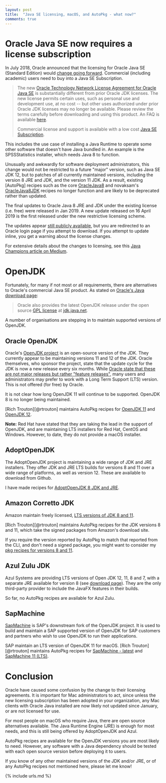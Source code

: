 ```yaml
---
layout: post
title:  "Java SE licensing, macOS, and AutoPkg - what now?"
comments: true
---
```


# Oracle Java SE now requires a license subscription

In July 2018, Oracle announced that the licensing for Oracle Java SE (Standard Edition) would [change going forward](https://www.oracle.com/technetwork/java/javase/terms/license/javase-license.html). Commercial (including academic) users need to buy into a Java SE Subscription.

>The new [Oracle Technology Network License Agreement for Oracle Java SE](https://www.oracle.com/technetwork/java/javase/terms/license/javase-license.html) is substantially different from prior Oracle JDK licenses. The new license permits certain uses, such as personal use and development use, at no cost -- but other uses authorized under prior Oracle JDK licenses may no longer be available. Please review the terms carefully before downloading and using this product. An FAQ is available [here](https://www.oracle.com/technetwork/java/javase/overview/oracle-jdk-faqs.html).
>
>Commercial license and support is available with a low cost [Java SE Subscription](https://www.oracle.com/java/java-se-subscription.html).

This includes the use case of installing a Java Runtime to operate some other software that doesn't have Java bundled in. An example is the SPSSStatistics installer, which needs Java 8 to function.

Unusually and awkwardly for software deployment administrators, this change would not be restricted to a future "major" version, such as Java SE JDK 12, but to patches of all currently maintained versions, including the version 8 JRE and JDK, and the version 11 JDK. As a result, existing [AutoPkg] recipes such as the core [OracleJava8](https://github.com/autopkg/recipes/tree/master/OracleJava) and novaksam's [OracleJava8JDK](https://github.com/autopkg/novaksam-recipes/blob/master/Recipes%20-%20pkg/OracleJava8JDK.pkg.recipe) recipes no longer function and are likely to be deprecated rather than updated.

The final updates to Oracle Java 8 JRE and JDK under the existing license (i.e. free) were released in Jan 2019. A new update released on 16 April 2019 is the first released under the new restrictive licensing scheme.

The updates appear [still publicly available](https://www.oracle.com/technetwork/java/javase/downloads/jre8-downloads-2133155.html), but you are redirected to an Oracle login page if you attempt to download. If you attempt to update inline, you get a warning about the license changes.

For extensive details about the changes to licensing, see this [Java Champions article on Medium](https://medium.com/@javachampions/java-is-still-free-2-0-0-6b9aa8d6d244).


# OpenJDK

Fortunately, for many if not most or all requirements, there are alternatives to Oracle's commercial Java SE product. As stated on [Oracle's Java download page](https://www.oracle.com/technetwork/java/javase/downloads/jre8-downloads-2133155.html):

>Oracle also provides the latest OpenJDK release under the open source [GPL license](https://openjdk.java.net/legal/gplv2+ce.html) at [jdk.java.net](https://jdk.java.net).

A number of organisations are stepping in to maintain supported versions of OpenJDK.

## Oracle OpenJDK

Oracle's [OpenJDK project](https://jdk.java.net) is an open-source version of the JDK. They currently appear to be maintaining versions 11 and 12 of the JDK. Oracle themselves, who sponsor the project, state that the update cycle for the JDK is now a new release every six months. While [Oracle state that these are not major releases but rather "feature releases"](https://blogs.oracle.com/java-platform-group/update-and-faq-on-the-java-se-release-cadence), many users and administrators may prefer to work with a Long Term Support (LTS) version. This is not offered (for free) by Oracle.

It is not clear how long OpenJDK 11 will continue to be supported. OpenJDK 8 is no longer being maintained.

[Rich Trouton][@rtrouton] maintains AutoPkg recipes for [OpenJDK 11](https://github.com/autopkg/rtrouton-recipes/tree/master/OpenJDK11) and [OpenJDK 12](https://github.com/autopkg/rtrouton-recipes/tree/master/OpenJDK12).

**Note:** Red Hat have stated that they are taking the lead in the support of OpenJDK, and are maintaining LTS installers for Red Hat, CentOS and Windows. However, to date, they do not provide a macOS installer.


## AdoptOpenJDK

The AdoptOpenJDK project is maintaining a wide range of JDK and JRE installers. They offer JDK and JRE LTS builds for versions 8 and 11 over a wide range of platforms, as well as version 12. These are available to download from Github.

I have made recipes for [AdoptOpenJDK 8 JDK and JRE](https://github.com/grahampugh/recipes/tree/master/AdoptOpenJDK).


## Amazon Corretto JDK

Amazon maintain freely licensed, [LTS versions of JDK 8 and 11](https://docs.aws.amazon.com/corretto/index.html).

[Rich Trouton][@rtrouton] maintains AutoPkg recipes for the JDK versions 8 and 11, which take the signed packages from Amazon's download site.

If you require the version reported by AutoPkg to match that reported from the CLI, and don't need a signed package, you might want to consider my [pkg recipes for versions 8 and 11](https://github.com/grahampugh/recipes/tree/master/AmazonCorrettoJDK).


## Azul Zulu JDK

Azul Systems are providing LTS versions of Open JDK 12, 11, 8 and 7, with a separate JRE available for version 8 (see [download page](https://www.azul.com/downloads/zulu/#)). They are the only third-party provider to include the JavaFX features in their builds.

So far, no AutoPkg recipes are available for Azul Zulu.


## SapMachine

[SapMachine](https://sap.github.io/SapMachine/) is SAP's downstream fork of the OpenJDK project. It is used to build and maintain a SAP supported version of OpenJDK for SAP customers and partners who wish to use OpenJDK to run their applications.

SAP maintain an LTS version of OpenJDK 11 for macOS. [Rich Trouton][@rtrouton] maintains AutoPkg recipes for [SapMachine - latest](https://github.com/autopkg/rtrouton-recipes/tree/master/SapMachine) and [SapMachine 11 (LTS)](https://github.com/autopkg/rtrouton-recipes/tree/master/SapMachineJDK11).


Conclusion
==========

Oracle have caused some confusion by the change to their licensing agreements. It is important for Mac administrators to act, since unless the new licensing subscription has been adopted in your organization, any Mac clients with Oracle Java installed are now likely not updated since January, or are not licensed for use.

For most people on macOS who require Java, there are open source alternatives available. The Java Runtime Engine (JRE) is enough for most needs, and this is still being offered by AdoptOpenJDK and Azul.

AutoPkg recipes are available for the OpenJDK versions you are most likely to need. However, any software with a Java dependency should be tested with each open source version before deploying it to users.

If you know of any other maintained versions of the JDK and/or JRE, or of any AutoPkg recipes not mentioned here, please let me know!

{% include urls.md %}
